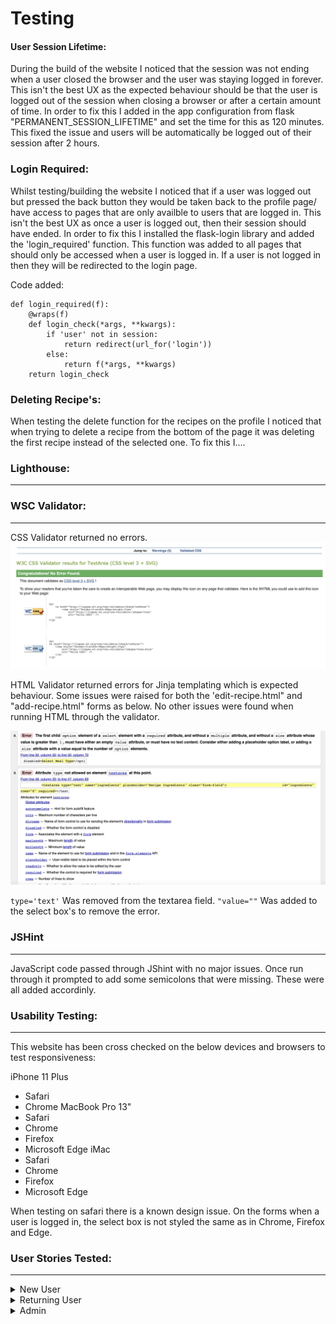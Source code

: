 # Testing

#### User Session Lifetime:

During the build of the website I noticed that the session was not ending when a user closed the browser and the user was staying logged in forever. This isn't the best UX as the expected behaviour should be that the user is logged out of the session when closing a browser or after a certain amount of time. In order to fix this I added in the app configuration from flask "PERMANENT_SESSION_LIFETIME" and set the time for this as 120 minutes. This fixed the issue and users will be automatically be logged out of their session after 2 hours. 

### Login Required:

Whilst testing/building the website I noticed that if a user was logged out but pressed the back button they would be taken back to the profile page/ have access to pages that are only availble to users that are logged in. This isn't the best UX as once a user is logged out, then their session should have ended. In order to fix this I installed the flask-login library and added the 'login_required' function. This function was added to all pages that should only be accessed when a user is logged in. If a user is not logged in then they will be redirected to the login page. 

Code added: 
```
def login_required(f):
    @wraps(f)
    def login_check(*args, **kwargs):
        if 'user' not in session:
            return redirect(url_for('login'))
        else:
            return f(*args, **kwargs)
    return login_check
```

### Deleting Recipe's:

When testing the delete function for the recipes on the profile I noticed that when trying to delete a recipe from the bottom of the page it was deleting the first recipe instead of the selected one. To fix this I....

### Lighthouse:
---


### WSC Validator:
---

CSS Validator returned no errors.
![WSC CSS Validator](/docs/testing/eating-vegan-wsc-css-validator.jpg)

HTML Validator returned errors for Jinja templating which is expected behaviour. Some issues were raised for both the 'edit-recipe.html" and "add-recipe.html" forms as below. No other issues were found when running HTML through the validator.

![WSC Form errors](/docs/testing/eating-vegan-wsc-html-validator-issues.jpg)

```type='text'``` Was removed from the textarea field. 
```"value=""``` Was added to the select box's to remove the error.

### JSHint
---

JavaScript code passed through JShint with no major issues. Once run through it prompted to add some semicolons that were missing. These were all added accordinly.

### Usability Testing:
---

This website has been cross checked on the below devices and browsers to test responsiveness:

iPhone 11 Plus
  - Safari
  - Chrome
MacBook Pro 13" 
 - Safari
 - Chrome
 - Firefox
 - Microsoft Edge
iMac
 - Safari
 - Chrome
 - Firefox
 - Microsoft Edge

When testing on safari there is a known design issue. 
On the forms when a user is logged in, the select box is not styled the same as in Chrome, Firefox and Edge. 


### User Stories Tested:
---

<details><summary>New User</summary>
<p>
TESTING 

As a user I would like to be able to login to my account.

- As a user I would like to be able to log out of my account.
- As a user I would like to be able to view my profile.
- As a user I would like to be able to edit or remove recipes that I have created.
- As a user I would like to be able to view all recipes in one place.
- As a user I would like to be able to create new recipes.
- As a user I would like to be able to sign up for the newsletter.
- As a user I would like to be able to update my account details.
- As a user I would like to be able to delete my account.
- As a user I would like to flick through the different meal types.
- As a user I would like to be able to search through all recipes.
- As a user I dont want to have all naviagtion links when not applicable.

</p>

</details>

<details><summary>Returning User</summary>
<p>

- As a new user I would like to be able to register an account.
- As a new user I would like to be able to sign up for the newsletter.
- As a new user I would like to be able to understand what the website is.
- As a new user 

</details>

<details><summary>Admin</summary>
<p>

- As an admin I would like to be able to edit any recipe.
- As an admin I would like the option to delete any recipes incase they don't meet the guidelines.
- As an admin I would like to be able to delete users if needed. 
</p>

</details>

